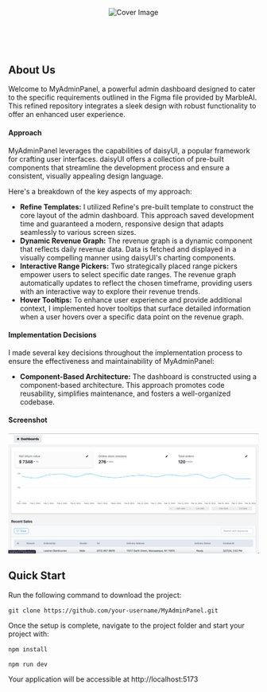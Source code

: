 <div align="center" style="margin: 30px;">



![Cover Image](https://refine.ams3.cdn.digitaloceanspaces.com/blog/2023-09-06-daisy-ui-panel/daisyui.jpg "Cover Image")


<br />
<br />


<br />
</div>



## About Us
<p>Welcome to MyAdminPanel, a powerful admin dashboard designed to cater to the specific requirements outlined in the Figma file provided by MarbleAI. This refined repository integrates a sleek design with robust functionality to offer an enhanced user experience.</p>

<h4>Approach</h4>

MyAdminPanel leverages the capabilities of daisyUI, a popular framework for crafting user interfaces. daisyUI offers a collection of pre-built components that streamline the development process and ensure a consistent, visually appealing design language. 

Here's a breakdown of the key aspects of my approach:

* **Refine Templates:** I utilized Refine's pre-built template to construct the core layout of the admin dashboard. This approach saved development time and guaranteed a modern, responsive design that adapts seamlessly to various screen sizes.
* **Dynamic Revenue Graph:** The revenue graph is a dynamic component that reflects daily revenue data. Data is fetched and displayed in a visually compelling manner using daisyUI's charting components.
* **Interactive Range Pickers:** Two strategically placed range pickers empower users to select specific date ranges. The revenue graph automatically updates to reflect the chosen timeframe, providing users with an interactive way to explore their revenue trends.
* **Hover Tooltips:** To enhance user experience and provide additional context, I implemented hover tooltips that surface detailed information when a user hovers over a specific data point on the revenue graph.

<h4>Implementation Decisions</h4>

I made several key decisions throughout the implementation process to ensure the effectiveness and maintainability of MyAdminPanel:

* **Component-Based Architecture:** The dashboard is constructed using a component-based architecture. This approach promotes code reusability, simplifies maintenance, and fosters a well-organized codebase.

<h4>Screenshot</h4>

![](Project-Images/image.png)

## Quick Start

Run the following command to download the project:

```
git clone https://github.com/your-username/MyAdminPanel.git
```

Once the setup is complete, navigate to the project folder and start your project with:
```
npm install
```

```
npm run dev
```

Your application will be accessible at http://localhost:5173


